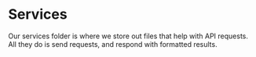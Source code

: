 Services
=============

Our services folder is where we store out files that help with API requests. All they do is send requests, and respond with formatted results.